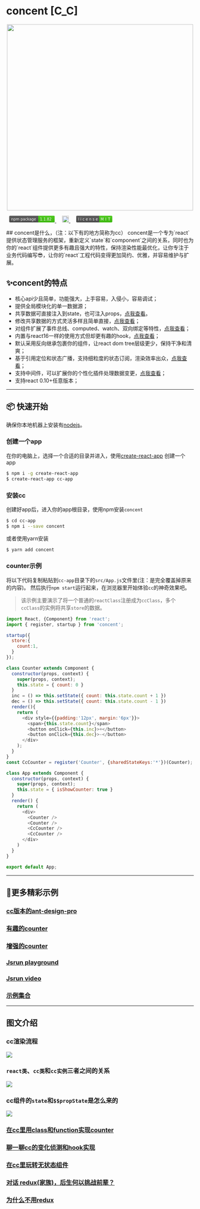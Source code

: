 # concent [C_C]
<p align="center">
  <a href="#">
    <img width="500" src="https://raw.githubusercontent.com/fantasticsoul/static/master/img/cc/banner.png">
  </a>
</p>

<p>
<a href='https://www.npmjs.com/package/concent' style='margin: 0 0.5rem;'>
<img src='data:image/svg+xml;base64,PHN2ZyBjb250ZW50U2NyaXB0VHlwZT0idGV4dC9lY21hc2NyaXB0IiB3aWR0aD0iMTM2IgogICAg%0D%0AIHhtbG5zOnhsaW5rPSJodHRwOi8vd3d3LnczLm9yZy8xOTk5L3hsaW5rIiB6b29tQW5kUGFuPSJt%0D%0AYWduaWZ5IgogICAgIGNvbnRlbnRTdHlsZVR5cGU9InRleHQvY3NzIiBoZWlnaHQ9IjIwIiBwcmVz%0D%0AZXJ2ZUFzcGVjdFJhdGlvPSJ4TWlkWU1pZCBtZWV0IgogICAgIHhtbG5zPSJodHRwOi8vd3d3Lncz%0D%0ALm9yZy8yMDAwL3N2ZyIgdmVyc2lvbj0iMS4wIj4KCgogICAgPGxpbmVhckdyYWRpZW50IHhtbG5z%0D%0AOnhsaW5rPSJodHRwOi8vd3d3LnczLm9yZy8xOTk5L3hsaW5rIiB4Mj0iMCIgeTI9IjEwMCUiCiAg%0D%0AICAgICAgICAgICAgICAgICAgeGxpbms6dHlwZT0ic2ltcGxlIiB4bGluazphY3R1YXRlPSJvbkxv%0D%0AYWQiIGlkPSJhIgogICAgICAgICAgICAgICAgICAgIHhsaW5rOnNob3c9Im90aGVyIj4KICAgICAg%0D%0AICA8c3RvcCBzdG9wLW9wYWNpdHk9Ii4xIiBzdG9wLWNvbG9yPSIjYmJiIiBvZmZzZXQ9IjAiLz4K%0D%0AICAgICAgICA8c3RvcCBzdG9wLW9wYWNpdHk9Ii4xIiBvZmZzZXQ9IjEiLz4KICAgIDwvbGluZWFy%0D%0AR3JhZGllbnQ+CgogICAgPHJlY3Qgcng9IjMiIGZpbGw9IiM1NTUiIHdpZHRoPSIxMzYiIGhlaWdo%0D%0AdD0iMjAiIGNsYXNzPSJzV2lkdGgiLz4KICAgIDxyZWN0IHJ4PSIzIiBmaWxsPSIjNGMxIiB3aWR0%0D%0AaD0iNDkiIHg9Ijg3IiBoZWlnaHQ9IjIwIiBjbGFzcz0idldpZHRoIHRNb3ZlIi8+CiAgICA8cmVj%0D%0AdCBmaWxsPSIjNGMxIiB4PSI4NyIgd2lkdGg9IjEzIiBoZWlnaHQ9IjIwIiBjbGFzcz0idE1vdmUi%0D%0ALz4KICAgIDxyZWN0IHJ4PSIzIiBmaWxsPSJ1cmwoI2EpIiB3aWR0aD0iMTM2IiBoZWlnaHQ9IjIw%0D%0AIiBjbGFzcz0ic1dpZHRoIi8+CgogICAgPGcgZm9udC1zaXplPSIxMSIgZm9udC1mYW1pbHk9IkRl%0D%0AamFWdSBTYW5zLFZlcmRhbmEsR2VuZXZhLHNhbnMtc2VyaWYiCiAgICAgICBmaWxsPSIjZmZmIj4K%0D%0AICAgICAgICA8dGV4dCB4PSI2IiBmaWxsPSIjMDEwMTAxIiBmaWxsLW9wYWNpdHk9Ii4zIiB5PSIx%0D%0ANSI+CiAgICAgICAgICAgIG5wbSBwYWNrYWdlCiAgICAgICAgPC90ZXh0PgogICAgICAgIDx0ZXh0%0D%0AIHg9IjYiIGlkPSJ0VGV4dCIgeT0iMTQiPgogICAgICAgICAgICBucG0gcGFja2FnZQogICAgICAg%0D%0AIDwvdGV4dD4KICAgICAgICA8dGV4dCBmaWxsPSIjMDEwMTAxIiB4PSI5MiIgZmlsbC1vcGFjaXR5%0D%0APSIuMyIgeT0iMTUiIGNsYXNzPSJ0TW92ZSI+CiAgICAgICAgICAgIDEuMS44MgogICAgICAgIDwv%0D%0AdGV4dD4KICAgICAgICA8dGV4dCB4PSI5MiIgaWQ9InZUZXh0IiB5PSIxNCIgY2xhc3M9InRNb3Zl%0D%0AIj4KICAgICAgICAgICAgMS4xLjgyCiAgICAgICAgPC90ZXh0PgogICAgPC9nPgo8L3N2Zz4=' alt='npm version' height='18'>
  </img>
</a>

<a href='#' style='margin: 0 0.5rem;'>
  <img src='https://coveralls.io/repos/github/rematch/rematch/badge.svg?branch=master' alt='build:passing' height='18'>   </img>
</a>

<a href='#' style='margin: 0 0.5rem;'>
<img src='data:image/svg+xml;base64,PHN2ZyB4bWxucz0iaHR0cDovL3d3dy53My5vcmcvMjAwMC9zdmciIHhtbG5zOnhsaW5rPSJodHRw%0D%0AOi8vd3d3LnczLm9yZy8xOTk5L3hsaW5rIiB3aWR0aD0iMTA4IiBoZWlnaHQ9IjIwIj48bGluZWFy%0D%0AR3JhZGllbnQgaWQ9ImIiIHgyPSIwIiB5Mj0iMTAwJSI+PHN0b3Agb2Zmc2V0PSIwIiBzdG9wLWNv%0D%0AbG9yPSIjYmJiIiBzdG9wLW9wYWNpdHk9Ii4xIi8+PHN0b3Agb2Zmc2V0PSIxIiBzdG9wLW9wYWNp%0D%0AdHk9Ii4xIi8+PC9saW5lYXJHcmFkaWVudD48Y2xpcFBhdGggaWQ9ImEiPjxyZWN0IHdpZHRoPSIx%0D%0AMDgiIGhlaWdodD0iMjAiIHJ4PSIzIiBmaWxsPSIjZmZmIi8+PC9jbGlwUGF0aD48ZyBjbGlwLXBh%0D%0AdGg9InVybCgjYSkiPjxwYXRoIGZpbGw9IiM1NTUiIGQ9Ik0wIDBoNjl2MjBIMHoiLz48cGF0aCBm%0D%0AaWxsPSIjNGMxIiBkPSJNNjkgMGgzOXYyMEg2OXoiLz48cGF0aCBmaWxsPSJ1cmwoI2IpIiBkPSJN%0D%0AMCAwaDEwOHYyMEgweiIvPjwvZz48ZyBmaWxsPSIjZmZmIiB0ZXh0LWFuY2hvcj0ibWlkZGxlIiBm%0D%0Ab250LWZhbWlseT0iRGVqYVZ1IFNhbnMsVmVyZGFuYSxHZW5ldmEsc2Fucy1zZXJpZiIgZm9udC1z%0D%0AaXplPSIxMTAiPiA8dGV4dCB4PSIzNTUiIHk9IjE1MCIgZmlsbD0iIzAxMDEwMSIgZmlsbC1vcGFj%0D%0AaXR5PSIuMyIgdHJhbnNmb3JtPSJzY2FsZSguMSkiIHRleHRMZW5ndGg9IjU5MCI+bGljZW5zZTwv%0D%0AdGV4dD48dGV4dCB4PSIzNTUiIHk9IjE0MCIgdHJhbnNmb3JtPSJzY2FsZSguMSkiIHRleHRMZW5n%0D%0AdGg9IjU5MCI+bGljZW5zZTwvdGV4dD48dGV4dCB4PSI4NzUiIHk9IjE1MCIgZmlsbD0iIzAxMDEw%0D%0AMSIgZmlsbC1vcGFjaXR5PSIuMyIgdHJhbnNmb3JtPSJzY2FsZSguMSkiIHRleHRMZW5ndGg9IjI5%0D%0AMCI+TUlUPC90ZXh0Pjx0ZXh0IHg9Ijg3NSIgeT0iMTQwIiB0cmFuc2Zvcm09InNjYWxlKC4xKSIg%0D%0AdGV4dExlbmd0aD0iMjkwIj5NSVQ8L3RleHQ+PC9nPiA8L3N2Zz4=' alt='license:MIT' height='18'>
  </img>
</a>

</p>
## concent是什么，（注：以下有的地方简称为cc）
concent是一个专为`react`提供状态管理服务的框架，重新定义`state`和`component`之间的关系，同时也为你的`react`组件提供更多有趣且强大的特性，保持渲染性能最优化，让你专注于业务代码编写😎，让你的`react`工程代码变得更加简约、优雅，并容易维护与扩展。

## ✨concent的特点
* 核心api少且简单，功能强大，上手容易，入侵小，容易调试；
* 提供全局模块化的单一数据源；
* 共享数据可直接注入到state，也可注入props，[点我查看](https://stackblitz.com/edit/concent-state-inject-way?file=index.js)。
* 修改共享数据的方式灵活多样且简单直接，[点我查看](https://stackblitz.com/edit/concent-state-modify-way)；
* 对组件扩展了事件总线、computed、watch、双向绑定等特性，[点我查看](https://stackblitz.com/edit/concent-vue-like-programming)；
* 内置与react16一样的使用方式但却更有趣的hook，[点我查看](https://stackblitz.com/edit/concent-hook?file=index.js)；
* 默认采用反向继承包裹你的组件，让react dom tree层级更少，保持干净和清爽；
* 基于引用定位和状态广播，支持细粒度的状态订阅，渲染效率出众，[点我查看](https://stackblitz.com/edit/concent-why-it-is-high-performance?file=index.js)；
* 支持中间件，可以扩展你的个性化插件处理数据变更，[点我查看](https://stackblitz.com/edit/concent-middleware?file=index.js)；
* 支持react 0.10+任意版本；
___
## 📦 快速开始
确保你本地机器上安装有[nodejs](http://nodejs.cn/download/)。
### 创建一个app
在你的电脑上，选择一个合适的目录并进入，使用[create-react-app](https://github.com/facebookincubator/create-react-app) 创建一个app
```sh
$ npm i -g create-react-app
$ create-react-app cc-app
```
### 安装cc
创建好app后，进入你的app根目录，使用npm安装`concent`
```sh
$ cd cc-app
$ npm i --save concent
```
或者使用yarn安装
```sh
$ yarn add concent
```
### counter示例
将以下代码复制粘贴到`cc-app`目录下的`src/App.js`文件里(注：是完全覆盖掉原来的内容)。
然后执行`npm start`运行起来，在浏览器里开始体验`cc`的神奇效果吧。
> 该示例主要演示了将一个普通的`reactClass`注册成为`ccClass`，多个`ccClass`的实例将共享`store`的数据。
```javascript
import React, {Component} from 'react';
import { register, startup } from 'concent';

startup({
  store:{
    count:1,
  }
});

class Counter extends Component {
  constructor(props, context) {
    super(props, context);
    this.state = { count: 0 }
  }
  inc = () => this.setState({ count: this.state.count + 1 })
  dec = () => this.setState({ count: this.state.count - 1 })
  render(){
    return (
      <div style={{padding:'12px', margin:'6px'}}>
        <span>{this.state.count}</span>
        <button onClick={this.inc}>+</button>
        <button onClick={this.dec}>-</button>
      </div>
    );
  }
}
const CcCounter = register('Counter', {sharedStateKeys:'*'})(Counter);

class App extends Component {
  constructor(props, context) {
    super(props, context);
    this.state = { isShowCounter: true }
  }
  render() {
    return (
      <div>
        <Counter />
        <Counter />
        <CcCounter />
        <CcCounter />
      </div>
    )
  }
}

export default App;
```
___
## 🔨更多精彩示例
### [cc版本的ant-design-pro](https://github.com/fantasticsoul/rcc-antd-pro)
### [有趣的counter](https://stackblitz.com/edit/funny-counter)
### [增强的counter](https://stackblitz.com/edit/dva-example-count-1saxx8)
### [Jsrun playground](http://jsrun.net/fLXKp/play) 
### [Jsrun video](http://jsrun.net/vLXKp/play)
### [示例集合](https://github.com/fantasticsoul/rcc-simple-demo)
___
## 图文介绍
### cc渲染流程
![](https://raw.githubusercontent.com/fantasticsoul/static/master/img/cc/cc-core.png)
### `react类`、`cc类`和`cc实例`三者之间的关系
![](https://raw.githubusercontent.com/fantasticsoul/static/master/img/cc/cc2.png)
### cc组件的`state`和`$$propState`是怎么来的
![](https://raw.githubusercontent.com/fantasticsoul/static/master/img/cc/cc-class-and-ins.png)
### [在cc里用class和function实现counter](https://juejin.im/post/5c8f77bdf265da60ec2812f7)
### [聊一聊cc的变化侦测和hook实现](https://juejin.im/post/5c8d99f4e51d4555816d6335)
### [在cc里玩转无状态组件](https://juejin.im/post/5c838107f265da2dca389593)
### [对话 redux(家族)，后生何以挑战前辈？](https://juejin.im/post/5c8479316fb9a049ba42635c)
### [为什么不用redux](https://www.zhihu.com/question/263928256/answer/274963347)
